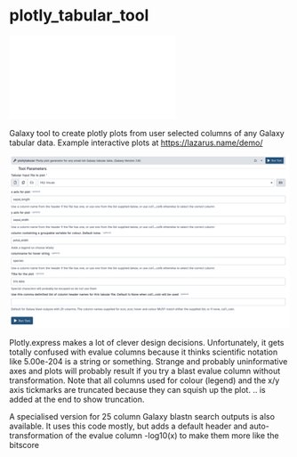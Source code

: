 # plotly_tabular_tool

![Plotly tabular interactive html output example](plotly_tabular_iris_sample.html)

Galaxy tool to create plotly plots from user selected columns of any Galaxy tabular data.
Example interactive plots at https://lazarus.name/demo/

![Plotly tabular Galaxy tool form to generate the example](plotlytabular_toolform_sample.png)

Plotly.express makes a lot of clever design decisions.
Unfortunately, it gets totally confused with evalue columns because it thinks scientific notation like 5.00e-204 is a string or something.
Strange and probably uninformative axes and plots will probably result if you try a blast evalue column without transformation.
Note that all columns used for colour (legend) and the x/y axis tickmarks are truncated because they can squish up the plot.
.. is added at the end to show truncation.

A specialised version for 25 column Galaxy blastn search outputs is also available. It uses this code mostly, but adds a default header and auto-transformation of the evalue column -log10(x) to make them more like the bitscore


